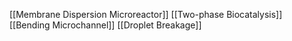 [[Membrane Dispersion Microreactor]]
[[Two-phase Biocatalysis]]
[[Bending Microchannel]]
[[Droplet Breakage]]
